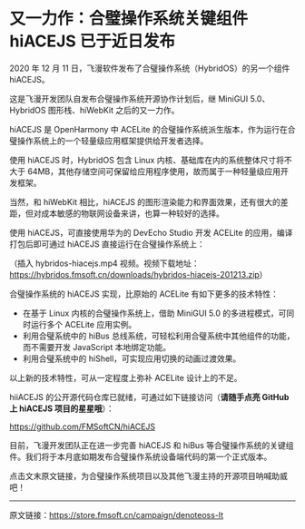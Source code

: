 # 又一力作：合璧操作系统关键组件 hiACEJS 已于近日发布

2020 年 12 月 11 日，飞漫软件发布了合璧操作系统（HybridOS）的另一个组件 hiACEJS。

这是飞漫开发团队自发布合璧操作系统开源协作计划后，继 MiniGUI 5.0、HybridOS 图形栈、hiWebKit 之后的又一力作。

hiACEJS 是 OpenHarmony 中 ACELite 的合璧操作系统派生版本，作为运行在合璧操作系统上的一个轻量级应用框架提供给开发者选择。

使用 hiACEJS 时，HybridOS 包含 Linux 内核、基础库在内的系统整体尺寸将不大于 64MB，其他存储空间可保留给应用程序使用，故而属于一种轻量级应用开发框架。

当然，和 hiWebKit 相比，hiACEJS 的图形渲染能力和界面效果，还有很大的差距，但对成本敏感的物联网设备来讲，也算一种较好的选择。

使用 hiACEJS，可直接使用华为的 DevEcho Studio 开发 ACELite 的应用，编译打包后即可通过 hiACEJS 直接运行在合璧操作系统上：

（插入 hybridos-hiacejs.mp4 视频。视频下载地址：<https://hybridos.fmsoft.cn/downloads/hybridos-hiacejs-201213.zip>）

合璧操作系统的 hiACEJS 实现，比原始的 ACELite 有如下更多的技术特性：

- 在基于 Linux 内核的合璧操作系统上，借助 MiniGUI 5.0 的多进程模式，可同时运行多个 ACELite 应用实例。
- 利用合璧系统中的 hiBus 总线系统，可轻松利用合璧系统中其他组件的功能，而不需要开发 JavaScript 本地绑定功能。
- 利用合璧系统中的 hiShell，可实现应用切换的动画过渡效果。

以上新的技术特性，可从一定程度上弥补 ACELite 设计上的不足。

hiiACEJS 的公开源代码仓库已就绪，可通过如下链接访问（**请随手点亮 GitHub 上 hiACEJS 项目的星星哦**）：

<https://github.com/FMSoftCN/hiACEJS>

目前，飞漫开发团队正在进一步完善 hiACEJS 和 hiBus 等合璧操作系统的关键组件。我们将于本月底如期发布合璧操作系统设备端代码的第一个正式版本。

点击文末原文链接，为合璧操作系统项目以及其他飞漫主持的开源项目呐喊助威吧！

---

原文链接：<https://store.fmsoft.cn/campaign/denoteoss-lt>

